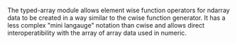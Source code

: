 
 
The typed-array module allows element wise function operators for ndarray data
to be created in a way similar to the cwise function generator.  It has a less
complex "mini langauge" notation than cwise and allows direct interoperatibility
with the array of array data used in numeric.

 

